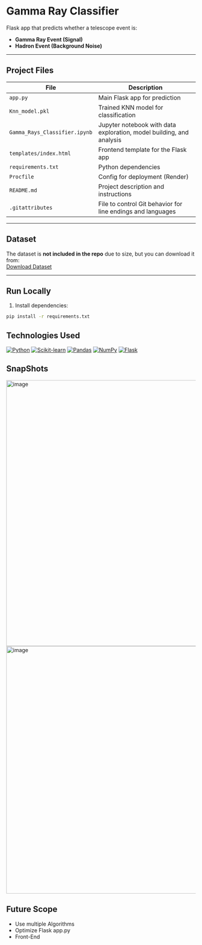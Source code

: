 # Gamma Ray Classifier

Flask app that predicts whether a telescope event is:  
- **Gamma Ray Event (Signal)**  
- **Hadron Event (Background Noise)**  

---

## Project Files

| File | Description |
|------|-------------|
| `app.py` | Main Flask app for prediction |
| `Knn_model.pkl` | Trained KNN model for classification |
| `Gamma_Rays_Classifier.ipynb` | Jupyter notebook with data exploration, model building, and analysis |
| `templates/index.html` | Frontend template for the Flask app |
| `requirements.txt` | Python dependencies |
| `Procfile` | Config for deployment (Render) |
| `README.md` | Project description and instructions |
| `.gitattributes` | File to control Git behavior for line endings and languages |

---

## Dataset

The dataset is **not included in the repo** due to size, but you can download it from:  
[Download Dataset](https://archive.ics.uci.edu/dataset/159/magic+gamma+telescope)

---

## Run Locally

1. Install dependencies:
```bash
pip install -r requirements.txt
```
## Technologies Used

[![Python](https://forthebadge.com/images/badges/made-with-python.svg)](https://www.python.org/)
[![Scikit-learn](https://img.shields.io/badge/scikit--learn-ff9900?style=for-the-badge&logo=scikit-learn&logoColor=white)](https://scikit-learn.org/)
[![Pandas](https://img.shields.io/badge/pandas-150458?style=for-the-badge&logo=pandas&logoColor=white)](https://pandas.pydata.org/)
[![NumPy](https://img.shields.io/badge/numpy-013243?style=for-the-badge&logo=numpy&logoColor=white)](https://numpy.org/)
[![Flask](https://img.shields.io/badge/flask-000000?style=for-the-badge&logo=flask&logoColor=white)](https://flask.palletsprojects.com/)


## SnapShots
<img width="1536" height="706" alt="image" src="https://github.com/user-attachments/assets/d1e93cb2-0666-4f6a-8fbe-57ad880b412a" />
<img width="1654" height="657" alt="image" src="https://github.com/user-attachments/assets/e404ac0b-4cbc-4c06-9e9b-71562dec14d4" />



## Future Scope
- Use multiple Algorithms
- Optimize Flask app.py
- Front-End






